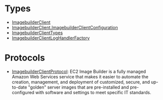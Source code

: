 # Types

  - [ImagebuilderClient](/aws-sdk-swift/reference/0.x/AWSImagebuilder/ImagebuilderClient)
  - [ImagebuilderClient.ImagebuilderClientConfiguration](/aws-sdk-swift/reference/0.x/AWSImagebuilder/ImagebuilderClient_ImagebuilderClientConfiguration)
  - [ImagebuilderClientTypes](/aws-sdk-swift/reference/0.x/AWSImagebuilder/ImagebuilderClientTypes)
  - [ImagebuilderClientLogHandlerFactory](/aws-sdk-swift/reference/0.x/AWSImagebuilder/ImagebuilderClientLogHandlerFactory)

# Protocols

  - [ImagebuilderClientProtocol](/aws-sdk-swift/reference/0.x/AWSImagebuilder/ImagebuilderClientProtocol):
    EC2 Image Builder is a fully managed Amazon Web Services service that makes it easier to automate the creation, management, and deployment of customized, secure, and up-to-date "golden" server images that are pre-installed and pre-configured with software and settings to meet specific IT standards.
